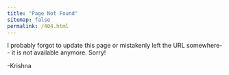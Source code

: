 ```yaml
---
title: "Page Not Found"
sitemap: false
permalink: /404.html
---
```


I probably forgot to update this page or mistakenly left the URL somewhere-- it is not available anymore. Sorry!

-Krishna
